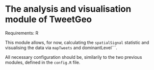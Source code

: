 # The analysis and visualisation module of TweetGeo

Requirements: R

This module allows, for now, calculating the ```spatialSignal``` statistic and visualising the data via ```mapTweets``` and dominantLevel```.

All necessary configuration should be, similarily to the two previous modules, defined in the ```config.R``` file.
